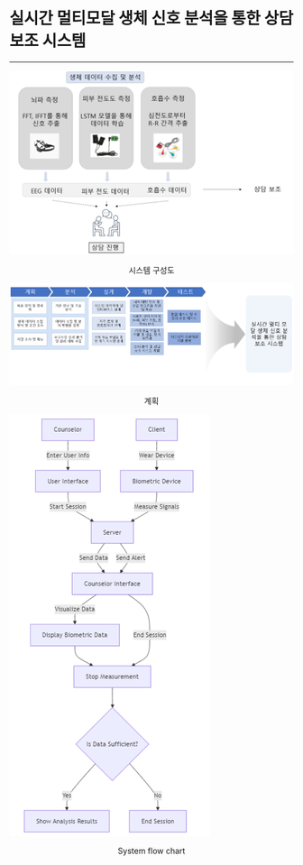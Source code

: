 # 실시간 멀티모달 생체 신호 분석을 통한 상담보조 시스템
------


![System configuration diagram](system.png)
<div align="center">
시스템 구성도
</div>

![plan](plan.png)
<div align="center">
계획
</div>


![plan](flowchart.png)
<div align="center">
System flow chart
</div>
